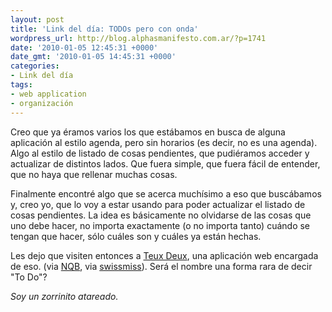 ```yaml
---
layout: post
title: 'Link del día: TODOs pero con onda'
wordpress_url: http://blog.alphasmanifesto.com.ar/?p=1741
date: '2010-01-05 12:45:31 +0000'
date_gmt: '2010-01-05 14:45:31 +0000'
categories:
- Link del día
tags:
- web application
- organización
---
```


Creo que ya éramos varios los que estábamos en busca de alguna aplicación al estilo agenda, pero sin horarios (es decir, no es una agenda). Algo al estilo de listado de cosas pendientes, que pudiéramos acceder y actualizar de distintos lados. Que fuera simple, que fuera fácil de entender, que no haya que rellenar muchas cosas.

Finalmente encontré algo que se acerca muchísimo a eso que buscábamos y, creo yo, que lo voy a estar usando para poder actualizar el listado de cosas pendientes. La idea es básicamente no olvidarse de las cosas que uno debe hacer, no importa exactamente (o no importa tanto) cuándo se tengan que hacer, sólo cuáles son y cuáles ya están hechas.

Les dejo que visiten entonces a [Teux Deux](http://teuxdeux.com/), una aplicación web encargada de eso. (via [NQB](http://noquedanblogs.com/tecnologia/teuxdeux/), via [swissmiss](http://www.swiss-miss.com/2009/12/teuxdeux.html)). Será el nombre una forma rara de decir "To Do"?

_Soy un zorrinito atareado._
